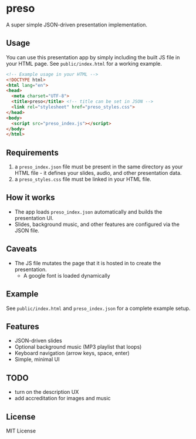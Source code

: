 # preso

A super simple JSON-driven presentation implementation.

## Usage

You can use this presentation app by simply including the built JS file in your HTML page. See `public/index.html` for a working example.

```html
<!-- Example usage in your HTML -->
<!DOCTYPE html>
<html lang="en">
<head>
  <meta charset="UTF-8">
  <title>preso</title> <!-- title can be set in JSON -->
  <link rel="stylesheet" href="preso_styles.css">
</head>
<body>
  <script src="preso_index.js"></script>
</body>
</html>
```

## Requirements

1. a `preso_index.json` file must be present in the same directory as your HTML file - it defines your slides, audio, and other presentation data.
2. a `preso_styles.css` file must be linked in your HTML file.

## How it works

- The app loads `preso_index.json` automatically and builds the presentation UI.
- Slides, background music, and other features are configured via the JSON file.

## Caveats
- The JS file mutates the page that it is hosted in to create the presentation.
  - A google font is loaded dynamically

## Example

See `public/index.html` and `preso_index.json` for a complete example setup.

## Features

- JSON-driven slides
- Optional background music (MP3 playlist that loops)
- Keyboard navigation (arrow keys, space, enter)
- Simple, minimal UI

## TODO
- turn on the description UX
- add accreditation for images and music

## License

MIT License
